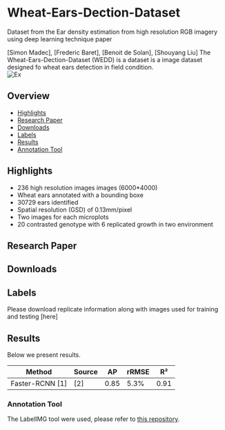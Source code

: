 # Wheat-Ears-Dection-Dataset
Dataset from the Ear density estimation from high resolution RGB imagery using deep learning technique paper

[Simon Madec], [Frederic Baret], [Benoit de Solan], [Shouyang Liu]
The Wheat-Ears-Dection-Dataset (WEDD) is a dataset is a image dataset designed fo wheat ears detection in field condition.  
![Ex](https://github.com/simonMadec/Wheat-Ears-Dection-Dataset/blob/master/Sans%20titre.png?raw=true)
## Overview
- [Highlights](#highlights)
- [Research Paper](#research-paper)
- [Downloads](#downloads)
- [Labels](#labels)
- [Results](#results)
- [Annotation Tool](#annotation-tool)

## Highlights
- 236 high resolution images images (6000*4000)
- Wheat ears annotated with a bounding boxe
- 30729 ears identified
- Spatial resolution (GSD) of 0.13mm/pixel
- Two images for each microplots 
- 20 contrasted genotype with 6 replicated growth in two environment 

## Research Paper

## Downloads

## Labels
Please download replicate information along with images used for training and testing [here]
## Results
Below we present results.

Method                | Source| AP | rRMSE | R² 
---                   | ---   | ---                     | ---             | ---     
Faster-RCNN [1]            |[2]| 0.85              | 5.3%|0.91     

### Annotation Tool
The LabelIMG tool were used, please refer to [this repository](https://github.com/tzutalin/labelImg).

